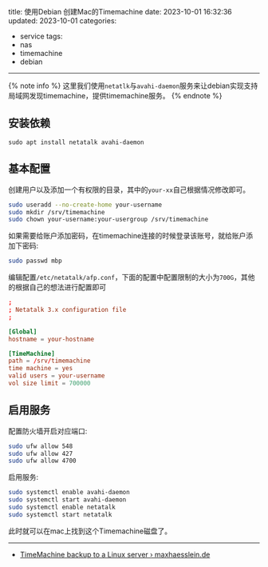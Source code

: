 title: 使用Debian 创建Mac的Timemachine
date: 2023-10-01 16:32:36
updated: 2023-10-01
categories:
- service
tags:
- nas
- timemachine
- debian

---

{% note info %} 这里我们使用`netatlk`与`avahi-daemon`服务来让debian实现支持局域网发现timemachine，提供timemachine服务。 {% endnote %}

<!-- more -->

## 安装依赖

```bahs
sudo apt install netatalk avahi-daemon
```

## 基本配置

创建用户以及添加一个有权限的目录，其中的`your-xx`自己根据情况修改即可。

```bash
sudo useradd --no-create-home your-username
sudo mkdir /srv/timemachine
sudo chown your-username:your-usergroup /srv/timemachine
```

如果需要给账户添加密码，在timemachine连接的时候登录该账号，就给账户添加下密码:

```bash
sudo passwd mbp
```

编辑配置`/etc/netatalk/afp.conf`，下面的配置中配置限制的大小为`700G`，其他的根据自己的想法进行配置即可

```conf
;
; Netatalk 3.x configuration file
;

[Global]
hostname = your-hostname

[TimeMachine]
path = /srv/timemachine
time machine = yes
valid users = your-username
vol size limit = 700000
```

## 启用服务

配置防火墙开启对应端口:

```bash
sudo ufw allow 548
sudo ufw allow 427
sudo ufw allow 4700
```

启用服务:

```bash
sudo systemctl enable avahi-daemon
sudo systemctl start avahi-daemon
sudo systemctl enable netatalk
sudo systemctl start netatalk
```

此时就可以在mac上找到这个Timemachine磁盘了。

---

- [TimeMachine backup to a Linux server › maxhaesslein.de](https://www.maxhaesslein.de/notes/timemachine-backup-to-a-linux-server/)